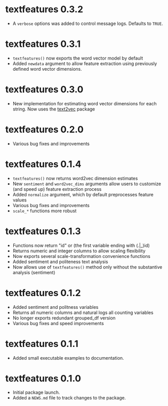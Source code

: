 # textfeatures 0.3.2

+ A `verbose` options was added to control message logs. Defaults to `TRUE`. 

# textfeatures 0.3.1
+ `textfeatures()` now exports the word vector model by default
+ Added `newdata` argument to allow feature extraction using previously defined
word vector dimensions.

# textfeatures 0.3.0
+ New implementation for estimating word vector dimensions for each string. Now
uses the [text2vec](http://text2vec.org/) package

# textfeatures 0.2.0
+ Various bug fixes and improvements

# textfeatures 0.1.4

* `textfeatures()` now returns word2vec dimension estimates 
* New `sentiment` and `word2vec_dims` arguments allow users to customize (and
speed up) feature extraction process
* Added `normalize` argument, which by default preprocesses feature values
* Various bug fixes and improvements
* `scale_*` functions more robust

# textfeatures 0.1.3

* Functions now return "id" or (the first variable ending with (.|_)id)
* Returns numeric and integer columns to allow scaling flexibility
* Now exports several scale-transformation convenience functions
* Added sentiment and politeness text analysis
* Now allows use of `textfeatures()` method only without the substantive 
analysis (sentiment)

# textfeatures 0.1.2

* Added sentiment and politness variables
* Returns all numeric columns and natural logs all counting variables
* No longer exports redundant grouped_df version
* Various bug fixes and speed improvements

# textfeatures 0.1.1

* Added small executable examples to documentation.

# textfeatures 0.1.0

* Initial package launch.
* Added a `NEWS.md` file to track changes to the package.
